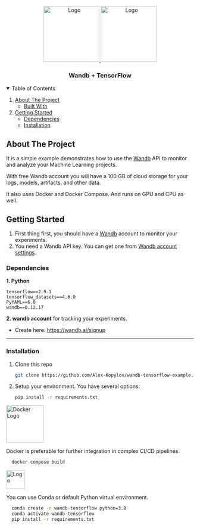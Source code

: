 <div align="center">
<a href="https://wandb.ai">
    <img src="https://raw.githubusercontent.com/wandb/assets/main/wandb-dots-logo.svg" alt="Logo" width="150" height="150">
  </a>
  <a href="https://tensorflow.org">
    <img src="https://upload.wikimedia.org/wikipedia/commons/2/2d/Tensorflow_logo.svg" alt="Logo" width="150" height="150">
  </a>
<h3 align="center">Wandb + TensorFlow</h3>
</div>

<!-- TABLE OF CONTENTS -->
<details open="open">
  <summary>Table of Contents</summary>
  <ol>
    <li>
      <a href="#about-the-project">About The Project</a>
      <ul>
        <li><a href="#built-with">Built With</a></li>
      </ul>
    </li>
    <li>
      <a href="#getting-started">Getting Started</a>
      <ul>
        <li><a href="#dependencies">Dependencies</a></li>
        <li><a href="#installation">Installation</a></li>
      </ul>
    </li>
  </ol>
</details>



<!-- ABOUT THE PROJECT -->
## About The Project

It is a simple example demonstrates how to use the [Wandb](https://wandb.ai) API to monitor and analyze your Machine Learning projects.

With free Wandb account you will have a 100 GB of cloud storage for your logs, models, artifacts, and other data.

It also uses Docker and Docker Compose. And runs on GPU and CPU as well.

<!-- GETTING STARTED -->
## Getting Started

1. First thing first, you should have a [Wandb](https://wandb.ai) account to monitor your experiments.
2. You need a Wandb API key. You can get one from [Wandb account settings](https://wandb.ai/settings).


### Dependencies

**1. Python**

```
tensorflow==2.9.1
tensorflow_datasets==4.6.0
PyYAML==6.0
wandb==0.12.17
```

**2. wandb account** for tracking your experiments.

* Create here: https://wandb.ai/signup

****



### Installation

1. Clone this repo
   ```sh
   git clone https://github.com/Alex-Kopylov/wandb-tensorflow-example.git
   ```
2. Setup your environment. You have several options:
   ```sh
   pip install -r requirements.txt
   ```

<a href="https://docs.docker.com/compose/">
    <img src="https://upload.wikimedia.org/wikipedia/commons/4/4e/Docker_%28container_engine%29_logo.svg" alt="Docker Logo" height="100">
</a>

Docker is preferable for further integration in complex CI\/CD pipelines.
```sh
  docker compose build
  ```

<a href="https://docs.conda.io/en/latest/">
    <img src="https://upload.wikimedia.org/wikipedia/commons/e/ea/Conda_logo.svg" alt="Logo" height="50">
</a>

You can use Conda or default Python virtual environment.

```sh
  conda create -n wandb-tensorflow python=3.8
  conda activate wandb-tensorflow
  pip install -r requirements.txt
  ```
